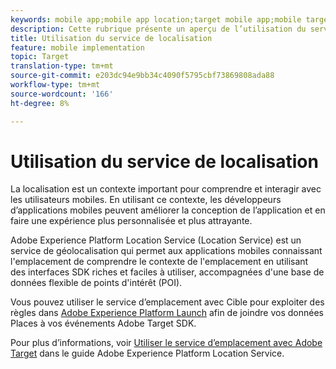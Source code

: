 ```yaml
---
keywords: mobile app;mobile app location;target mobile app;mobile target locations;location service;adobe experience cloud location service;pois;points of interest;sdk;location
description: Cette rubrique présente un aperçu de l’utilisation du service d’emplacement Adobe Experience Platform à Adobe Target.
title: Utilisation du service de localisation
feature: mobile implementation
topic: Target
translation-type: tm+mt
source-git-commit: e203dc94e9bb34c4090f5795cbf73869808ada88
workflow-type: tm+mt
source-wordcount: '166'
ht-degree: 8%

---
```



# Utilisation du service de localisation

La localisation est un contexte important pour comprendre et interagir avec les utilisateurs mobiles. En utilisant ce contexte, les développeurs d’applications mobiles peuvent améliorer la conception de l’application et en faire une expérience plus personnalisée et plus attrayante.

Adobe Experience Platform Location Service (Location Service) est un service de géolocalisation qui permet aux applications mobiles connaissant l&#39;emplacement de comprendre le contexte de l&#39;emplacement en utilisant des interfaces SDK riches et faciles à utiliser, accompagnées d&#39;une base de données flexible de points d&#39;intérêt (POI).

Vous pouvez utiliser le service d’emplacement avec Cible pour exploiter des règles dans [Adobe Experience Platform Launch](https://docs.adobe.com/content/help/en/launch/using/overview.html) afin de joindre vos données Places à vos événements Adobe Target SDK.

Pour plus d’informations, voir [Utiliser le service d’emplacement avec Adobe Target](https://docs.adobe.com/content/help/en/places/using/use-places-with-other-solutions/places-target/places-target.html) dans le guide [](https://docs.adobe.com/content/help/en/places/using/home.html)Adobe Experience Platform Location Service.
